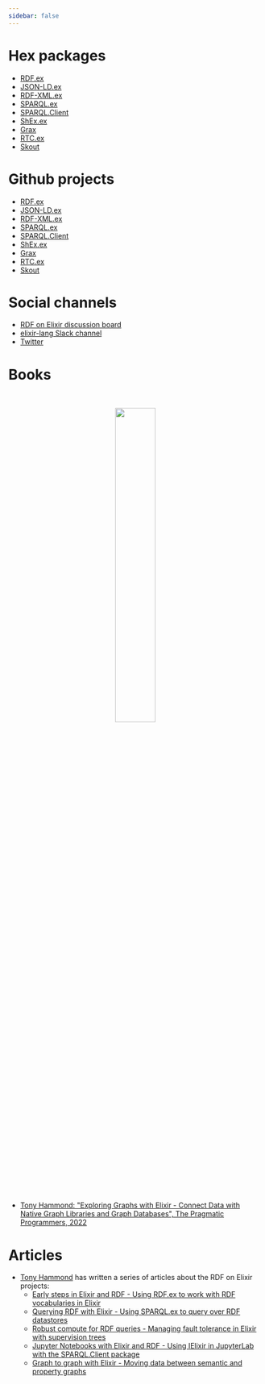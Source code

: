 ```yaml
---
sidebar: false
---
```


# Hex packages

- [RDF.ex](https://hex.pm/packages/rdf)
- [JSON-LD.ex](https://hex.pm/packages/json_ld)
- [RDF-XML.ex](https://hex.pm/packages/rdf_xml)
- [SPARQL.ex](https://hex.pm/packages/sparql)
- [SPARQL.Client](https://hex.pm/packages/sparql_client)
- [ShEx.ex](https://hex.pm/packages/shex)
- [Grax](https://hex.pm/packages/grax)
- [RTC.ex](https://hex.pm/packages/rtc)
- [Skout](https://hex.pm/packages/skout)


# Github projects

- [RDF.ex](https://github.com/rdf-elixir/rdf-ex)
- [JSON-LD.ex](https://github.com/rdf-elixir/jsonld-ex)
- [RDF-XML.ex](https://github.com/rdf-elixir/rdf-xml-ex)
- [SPARQL.ex](https://github.com/rdf-elixir/sparql-ex)
- [SPARQL.Client](https://github.com/rdf-elixir/sparql_client)
- [ShEx.ex](https://github.com/rdf-elixir/shex-ex)
- [Grax](https://github.com/rdf-elixir/grax)
- [RTC.ex](https://github.com/rtc-org/rtc-ex)
- [Skout](https://github.com/marcelotto/skout)


# Social channels

- [RDF on Elixir discussion board](https://github.com/rdf-elixir/rdf-ex/discussions)
- [elixir-lang Slack channel](https://elixir-lang.slack.com/messages/CHER4LCNM)
- [Twitter](https://twitter.com/MarcelOttoDE)


# Books

<br>

<p style="text-align:center;">
<img src="https://pragprog.com/titles/thgraphs/exploring-graphs-with-elixir/thgraphs-500.jpg"  width="40%" height="40%">
</p>

- [Tony Hammond: "Exploring Graphs with Elixir - Connect Data with Native Graph Libraries and Graph Databases", The Pragmatic Programmers, 2022](https://pragprog.com/titles/thgraphs/exploring-graphs-with-elixir/)


# Articles

- [Tony Hammond](https://medium.com/@tonyhammond) has written a series of articles about the RDF on Elixir projects:
    - [Early steps in Elixir and RDF - Using RDF.ex to work with RDF vocabularies in Elixir](https://medium.com/@tonyhammond/early-steps-in-elixir-and-rdf-5078a4ebfe0f)
    - [Querying RDF with Elixir - Using SPARQL.ex to query over RDF datastores](https://medium.com/@tonyhammond/querying-rdf-with-elixir-2378b39d65cc)
    - [Robust compute for RDF queries - Managing fault tolerance in Elixir with supervision trees](https://medium.com/@tonyhammond/robust-compute-for-rdf-queries-eb2ad665ef12)
    - [Jupyter Notebooks with Elixir and RDF - Using IElixir in JupyterLab with the SPARQL.Client package](https://medium.com/@tonyhammond/jupyter-notebooks-with-elixir-and-rdf-598689c2dad3)
    - [Graph to graph with Elixir - Moving data between semantic and property graphs](https://medium.com/@tonyhammond/graph-to-graph-with-elixir-9cd7fd6f2128)

